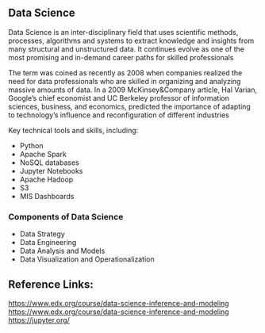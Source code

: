 ## Data Science 
Data Science is an inter-disciplinary field that uses scientific methods, processes, algorithms and systems to extract knowledge and insights from many structural and unstructured data. It continues evolve as one of the most promising and in-demand career paths for skilled professionals

The term was coined as recently as 2008 when companies realized the need for data professionals who are skilled in organizing and analyzing massive amounts of data. In a 2009 McKinsey&Company article, Hal Varian, Google’s chief economist and UC Berkeley professor of information sciences, business, and economics, predicted the importance of adapting to technology’s influence and reconfiguration of different industries

Key technical tools and skills, including:
- Python
- Apache Spark
- NoSQL databases
- Jupyter Notebooks
- Apache Hadoop
- S3
- MIS Dashboards


### Components of Data Science
- Data Strategy
- Data Engineering
- Data Analysis and Models
- Data Visualization and Operationalization


## Reference Links:
https://www.edx.org/course/data-science-inference-and-modeling
https://www.edx.org/course/data-science-inference-and-modeling
https://jupyter.org/
